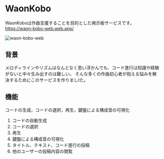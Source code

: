 # WaonKobo
WaonKoboは作曲支援することを目的とした掲示板サービスです。
https://waon-kobo-web.web.app/

![waon-kobo-web](https://user-images.githubusercontent.com/51291244/93775291-320b9780-fc5d-11ea-8f6a-48901ffbac4d.gif)

## 背景
メロディラインやリズムはなんとなく思い浮かんでも、コード進行は知識や経験がないと中々生み出すのは難しい。
そんな多くの作曲初心者が抱える悩みを解決するためにこのサービスを作りましtた。

## 機能
コードの生成，コードの選択，再生，鍵盤による構成音の可視化
1. コードの自動生成
2. コードの選択
3. 再生
4. 鍵盤による構成音の可視化
5. タイトル、テキスト、コード進行の投稿
6. 他のユーザーの投稿内容の閲覧
